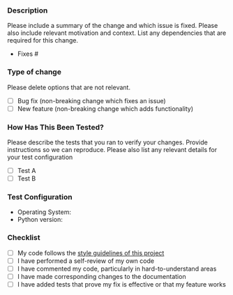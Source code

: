 ### Description

Please include a summary of the change and which issue is fixed. Please also include relevant motivation and context. List any dependencies that are required for this change.

-   Fixes #<issue>

### Type of change

Please delete options that are not relevant.

- [ ] Bug fix (non-breaking change which fixes an issue)
- [ ] New feature (non-breaking change which adds functionality)

### How Has This Been Tested?

Please describe the tests that you ran to verify your changes. Provide instructions so we can reproduce. Please also list any relevant details for your test configuration

- [ ] Test A
- [ ] Test B

### Test Configuration

-   Operating System:
-   Python version:

### Checklist

- [ ] My code follows the [style guidelines of this project](https://github.com/google/styleguide/blob/gh-pages/pyguide.md)
- [ ] I have performed a self-review of my own code
- [ ] I have commented my code, particularly in hard-to-understand areas
- [ ] I have made corresponding changes to the documentation
- [ ] I have added tests that prove my fix is effective or that my feature works

